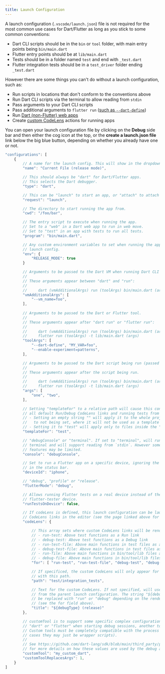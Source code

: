 ```yaml
---
title: Launch Configuration
---
```


A launch configuration (`.vscode/launch.json`) file is not required for the most common use cases for Dart/Flutter as long as you stick to some common conventions:

- Dart CLI scripts should be in the `bin` or `tool` folder, with main entry points being `bin/main.dart`
- Flutter entry points should be at `lib/main.dart`
- Tests should be in a folder named `test` and end with `_test.dart`
- Flutter integration tests should be in a `test_driver` folder ending `_test.dart`

However there are some things you can't do without a launch configuration, such as:

- Run scripts in locations that don't conform to the conventions above
- Run Dart CLI scripts via the terminal to allow reading from `stdin`
- Pass arguments to your Dart CLI scripts
- Pass additional arguments to `flutter run` ([such as `--dart-define`](/docs/using-dart-define-in-flutter/))
- Run [Dart (non-Flutter) web apps](/docs/running-dart-web-apps/)
- Create [custom CodeLens](/docs/custom-codelens/) actions for running apps

You can open your launch configuration file by clicking on the **Debug** side bar and then either the cog icon at the top, or the **create a launch.json file** link below the big blue button, depending on whether you already have one or not.

```js
"configurations": [
	{
		// A name for the launch config. This will show in the dropdown on the Run side bar.
		"name": "Current File (release mode)",

		// This should always be "dart" for Dart/Flutter apps.
		// This selects the Dart debugger.
		"type": "dart",

		// This can be "launch" to start an app, or "attach" to attach to an existing app.
		"request": "launch",

		// The directory to start running the app from.
		"cwd": "/foo/bar",

		// The entry script to execute when running the app.
		// Set to a "web" in a Dart web app to run in web move.
		// Set to "test" in an app with tests to run all tests.
		"program": "bin/main.dart",

		// Any custom environment variables to set when running the app with this
		// launch config.
		"env": {
			"RELEASE_MODE": true
		}

		// Arguments to be passed to the Dart VM when running Dart CLI scripts.
		// 
		// These arguments appear between "dart" and "run":
		//
		//     dart (vmAdditionalArgs) run (toolArgs) bin/main.dart (args)
		"vmAdditionalArgs": [
			"--vm_name=foo",
		],
		
		// Arguments to be passed to the Dart or Flutter tool.
		// 
		// These arguments appear after "dart run" or "flutter run":
		//
		//     dart (vmAdditionalArgs) run (toolArgs) bin/main.dart (args)
		//     flutter run (toolArgs) -t lib/main.dart (args)
		"toolArgs": [
			"--dart-define", "MY_VAR=foo",
			"--enable-experiment=patterns",
		],

		// Arguments to be passed to the Dart script being run (passed to `main()`).
		//
		// These arguments appear after the script being run.
		//
		//     dart (vmAdditionalArgs) run (toolArgs) bin/main.dart (args)
		//     flutter run (toolArgs) -t lib/main.dart (args)
		"args": [
			"one", "two",
		],

		// Setting "templateFor" to a relative path will cause this config to be used for
		// all default Run/Debug CodeLens links and running tests from the test runner.
		// - Setting an empty string "" will apply it to the whole project (this is different
		//   to not being set, where it will not be used as a template at all).
		// - Setting it to "test" will apply only to files inside the "test" folder, etc.
		"templateFor": "test",

		// "debugConsole" or "terminal". If set to "terminal", will run in the built-in
		// terminal and will support reading from `stdin`. However some other debug
		// features may be limited.
		"console": "debugConsole",

		// Set to run a Flutter app on a specific device, ignoring the device selected
		// in the status bar.
		"deviceId": "iphone",

		// "debug", "profile" or "release".
		"flutterMode": "debug",

		// Allows running Flutter tests on a real device instead of the default headless
		// flutter-tester device.
		"runTestsOnDevice": false,

		// If codeLens is defined, this launch configuration can be launched from custom
		// CodeLens links in the editor (see the page linked above for more info).
		"codeLens": {

			// This array sets where custom CodeLens links will be rendered:
			// - run-test: Above test functions as a Run link
			// - debug-test: Above test functions as a Debug link
			// - run-test-file: Above main functions in test files as a Run link
			// - debug-test-file: Above main functions in test files as a Debug link
			// - run-file: Above main functions in bin/tool/lib files as a Run link
			// - debug-file: Above main functions in bin/tool/lib files as a Debug link
			"for": [ "run-test", "run-test-file", "debug-test", "debug-test-file" ],

			// If specificed, the custom CodeLens will only appear for files that begin
			// with this path.
			"path": "test/integration_tests",

			// Text for the custom CodeLens. If not specified, will use the name field
			// from the parent launch configuration. The string "${debugType}" here will
			// be replaced with "run" or "debug" depending on the rendered position
			// (see the for field above).
			"title": "${debugType} (release)"
		},

		// customTool is to support some specific complex configurations where instead of running
		// "dart" or "flutter" when starting debug sessions, another tool/script should be invoked.
		// Custom tools must be completely compatible with the process they are replacing (in many
		// cases they may just be wrapper scripts).
		//
		// See https://github.com/dart-lang/sdk/blob/main/third_party/pkg/dap/tool/README.md
		// for more details on how these values are used by the debug adapter.
		"customTool": "my_custom_dart",
		"customToolReplacesArgs": 1,
	}
]
```
